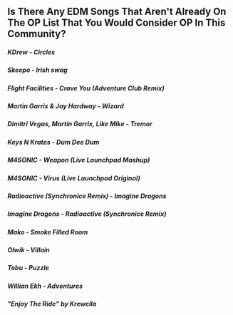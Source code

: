 ## Is There Any EDM Songs That Aren't Already On The OP List That You Would Consider OP In This Community?

##### KDrew - Circles

##### Skeepo - Irish swag

##### Flight Facilities - Crave You (Adventure Club Remix)

##### Martin Garrix & Jay Hardway - Wizard

##### Dimitri Vegas, Martin Garrix, Like Mike - Tremor

##### Keys N Krates - Dum Dee Dum

##### M4SONIC - Weapon (Live Launchpad Mashup)

##### M4SONIC - Virus (Live Launchpad Original)

##### Radioactive (Synchronice Remix) - Imagine Dragons

##### Imagine Dragons - Radioactive (Synchronice Remix)

##### Mako - Smoke Filled Room

##### Olwik - Villain

##### Tobu - Puzzle

##### Willian Ekh - Adventures

##### "Enjoy The Ride" by Krewella
